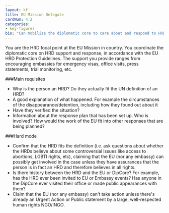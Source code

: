 ```yaml
---
layout: kf
title: EU Mission Delegate
cardNum: 4.2
categories:
- key-figures
bio: "Can mobilize the diplomatic core to care about and respond to HRD cases"
---
```

You are the HRD focal point at the EU Mission in country. You coordinate the diplomatic core on HRD support and response, in accordance with the EU HRD Protection Guidelines. The support you provide ranges from encouraging embassies for emergency visas, office visits, press statements, trial monitoring, etc.

###Main requisites
- Why is the person an HRD? Do they actually fit the UN definition of an HRD?
- A good explanation of what happened. For example the circumstances of the disappearance/detention, including how they found out about it
- Have they verified the situation?
- Information about the response plan that has been set up. Who is involved? How would the work of the EU fit into other responses that are being planned?  

###Hard mode
- Confirm that the HRD fits the definition (i.e. ask questions about whether the HRDs believe about some controversial issues like access to abortions, LGBTI rights, etc), claiming that the EU (nor any embassy) can possibly get involved in the case unless they have assurances that the person is in fact an HRD and therefore believes in all rights.
- Is there history between the HRD and the EU or DipCore? For example, has the HRD ever been invited to EU or Embassy events? Has anyone in the DipCore ever visited their office or made public appearances with them?
- Claim that the EU (nor any embassy) can't take action unless there's already an Urgent Action or Public statement by a large, well-respected human rights NGO/INGO.
